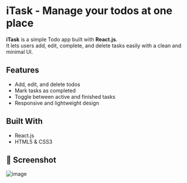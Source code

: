 # iTask - Manage your todos at one place

**iTask** is a simple Todo app built with **React.js**.  
It lets users add, edit, complete, and delete tasks easily with a clean and minimal UI.

## Features
- Add, edit, and delete todos
- Mark tasks as completed
- Toggle between active and finished tasks
- Responsive and lightweight design

## Built With
- React.js
- HTML5 & CSS3

## 📸 Screenshot

![image](https://github.com/user-attachments/assets/e5d9c4db-6b18-4e4e-8fe9-9fdc09e51e40)


